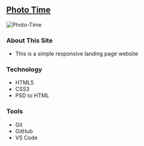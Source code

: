 ## [Photo Time](https://ph-photo-time.netlify.app/)

<img src="https://i.ibb.co/chF4yHx/Photo-Time.png" alt="Photo-Time" border="0">

### About This Site

- This is a simple responsive landing page website

### Technology

- HTML5
- CSS3
- PSD to HTML

### Tools

- Git
- GitHub
- VS Code

